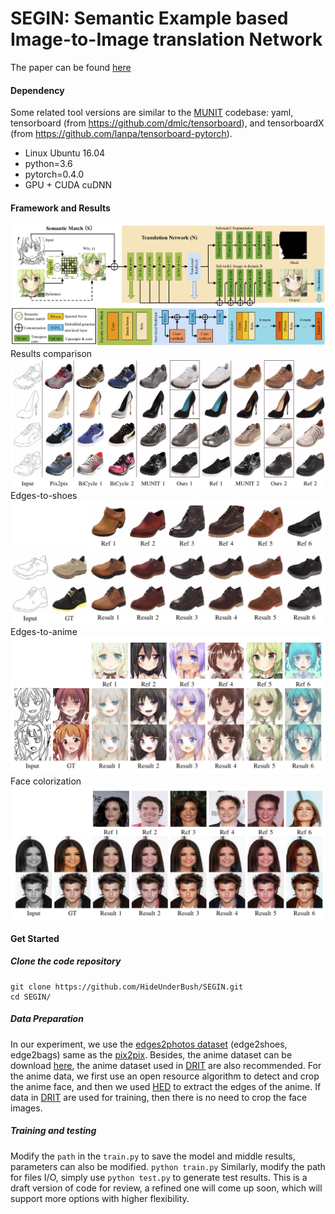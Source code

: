 # SEGIN: Semantic Example based Image-to-Image translation Network
The paper can be found [here](https://arxiv.org/abs/1909.13028)
#### Dependency
Some related tool versions are similar to the [MUNIT](https://github.com/NVlabs/MUNIT/blob/master/USAGE.md) codebase: yaml, tensorboard (from https://github.com/dmlc/tensorboard), and tensorboardX (from https://github.com/lanpa/tensorboard-pytorch).
* Linux Ubuntu 16.04
* python=3.6
* pytorch=0.4.0  
* GPU + CUDA cuDNN
#### Framework and Results
![network](/results/network.png)
Results comparison
![edges2shoesc](./results/edge2shoesc.png)
Edges-to-shoes
![edge2shoes](./results/edge2shoes.png)
Edges-to-anime
![edge2anime](./results/edge2anime.png)
Face colorization
![color](./results/color.png)
#### Get Started
##### Clone the code repository
```
git clone https://github.com/HideUnderBush/SEGIN.git
cd SEGIN/
```

##### Data Preparation
In our experiment, we use the [edges2photos dataset](https://github.com/junyanz/pytorch-CycleGAN-and-pix2pix/blob/master/docs/datasets.md#pix2pix-datasets) (edge2shoes, edge2bags) same as the [pix2pix](https://github.com/junyanz/pytorch-CycleGAN-and-pix2pix). Besides, the anime dataset can be download [here](https://www.kaggle.com/azathoth42/myanimelist), the anime dataset used in [DRIT](https://www.google.com/url?sa=t&rct=j&q=&esrc=s&source=web&cd=1&cad=rja&uact=8&ved=2ahUKEwiG5c_up6jlAhXNP3AKHZ_TA6AQFjAAegQIBRAB&url=https%3A%2F%2Fgithub.com%2FHsinYingLee%2FDRIT&usg=AOvVaw0gtq2Y4xBpU9iApHSOd4FX) are also recommended. For the anime data, we first use an open resource algorithm to detect and crop the anime face, and then we used [HED](https://github.com/s9xie/hed) to extract the edges of the anime. If data in [DRIT](https://www.google.com/url?sa=t&rct=j&q=&esrc=s&source=web&cd=1&cad=rja&uact=8&ved=2ahUKEwiG5c_up6jlAhXNP3AKHZ_TA6AQFjAAegQIBRAB&url=https%3A%2F%2Fgithub.com%2FHsinYingLee%2FDRIT&usg=AOvVaw0gtq2Y4xBpU9iApHSOd4FX) are used for training, then there is no need to crop the face images.

##### Training and testing
Modify the ``path`` in the ``train.py`` to save the model and middle results, parameters can also be modified.
``python train.py``
Similarly, modify the path for files I/O, simply use ``python test.py`` to generate test results.
This is a draft version of code for review, a refined one will come up soon, which will support more options with higher flexibility.
